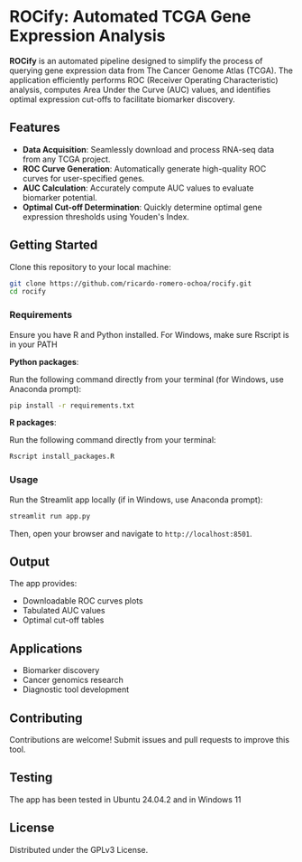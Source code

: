 # ROCify: Automated TCGA Gene Expression Analysis

**ROCify** is an automated pipeline designed to simplify the process of querying gene expression data from The Cancer Genome Atlas (TCGA). The application efficiently performs ROC (Receiver Operating Characteristic) analysis, computes Area Under the Curve (AUC) values, and identifies optimal expression cut-offs to facilitate biomarker discovery.

## Features

- **Data Acquisition**: Seamlessly download and process RNA-seq data from any TCGA project.
- **ROC Curve Generation**: Automatically generate high-quality ROC curves for user-specified genes.
- **AUC Calculation**: Accurately compute AUC values to evaluate biomarker potential.
- **Optimal Cut-off Determination**: Quickly determine optimal gene expression thresholds using Youden's Index.

## Getting Started

Clone this repository to your local machine:

```bash
git clone https://github.com/ricardo-romero-ochoa/rocify.git
cd rocify
```

### Requirements

Ensure you have R and Python installed. For Windows, make sure Rscript is in your PATH

**Python packages**:

Run the following command directly from your terminal (for Windows, use Anaconda prompt):

```bash
pip install -r requirements.txt
```

**R packages**:

Run the following command directly from your terminal:

```bash
Rscript install_packages.R
```

### Usage

Run the Streamlit app locally (if in Windows, use Anaconda prompt):

```bash
streamlit run app.py
```

Then, open your browser and navigate to `http://localhost:8501`.

## Output

The app provides:
- Downloadable ROC curves plots
- Tabulated AUC values
- Optimal cut-off tables

## Applications

- Biomarker discovery
- Cancer genomics research
- Diagnostic tool development

## Contributing

Contributions are welcome! Submit issues and pull requests to improve this tool.

## Testing
The app has been tested in Ubuntu 24.04.2 and in Windows 11

## License

Distributed under the GPLv3 License.

